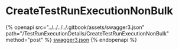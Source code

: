 # CreateTestRunExecutionNonBulk

{% openapi src="../../../../.gitbook/assets/swagger3.json" path="/TestRunExecutionDetails/CreateTestRunExecutionNonBulk" method="post" %}
[swagger3.json](../../../../.gitbook/assets/swagger3.json)
{% endopenapi %}
